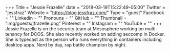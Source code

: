 +++
Title = "Jessie Frazelle"
date = "2018-03-19T15:22:49-05:00"
Twitter = "jessfraz"
Website = "https://blog.jessfraz.com/"
Type = "guest"
Facebook = ""
Linkedin = ""
Pronouns = ""
GitHub = ""
Thumbnail = "img/guests/jfrazelle.png"
Pinterest = ""
Instagram = ""
YouTube = ""
+++
Jessie Frazelle is on the security team at Mesosphere working on multi-tenancy for DCOS. She also recently worked on adding seccomp in Docker. She is typecast as the person who runs everything in containers including desktop apps. Nerd by day, rap battle champion by night.
